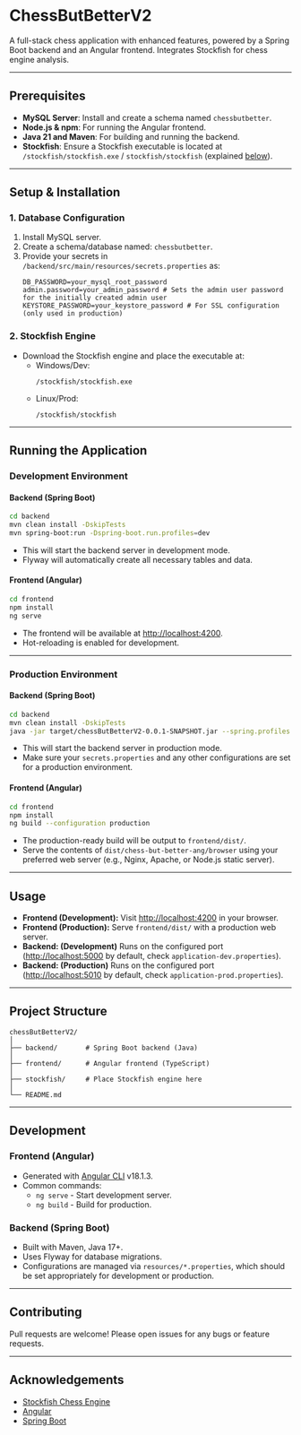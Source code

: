 # ChessButBetterV2

A full-stack chess application with enhanced features, powered by a Spring Boot backend and an Angular frontend. Integrates Stockfish for chess engine analysis.

---

## Prerequisites

- **MySQL Server**: Install and create a schema named `chessbutbetter`.
- **Node.js & npm**: For running the Angular frontend.
- **Java 21 and Maven**: For building and running the backend.
- **Stockfish**: Ensure a Stockfish executable is located at `/stockfish/stockfish.exe` / `stockfish/stockfish` (explained [below](#stockfish-engine)).

---

## Setup & Installation

### 1. Database Configuration

1. Install MySQL server.
2. Create a schema/database named: `chessbutbetter`.
3. Provide your secrets in `/backend/src/main/resources/secrets.properties` as:
   ```
   DB_PASSWORD=your_mysql_root_password
   admin.password=your_admin_password # Sets the admin user password for the initially created admin user
   KEYSTORE_PASSWORD=your_keystore_password # For SSL configuration (only used in production)
   ```

### 2. Stockfish Engine

- Download the Stockfish engine and place the executable at:  
    - Windows/Dev:
        ```
        /stockfish/stockfish.exe
        ```
    - Linux/Prod:
        ```
        /stockfish/stockfish
        ```

---

## Running the Application

### Development Environment

#### Backend (Spring Boot)
```bash
cd backend
mvn clean install -DskipTests
mvn spring-boot:run -Dspring-boot.run.profiles=dev
```
- This will start the backend server in development mode.
- Flyway will automatically create all necessary tables and data.

#### Frontend (Angular)
```bash
cd frontend
npm install
ng serve
```
- The frontend will be available at [http://localhost:4200](http://localhost:4200).
- Hot-reloading is enabled for development.

---

### Production Environment

#### Backend (Spring Boot)
```bash
cd backend
mvn clean install -DskipTests
java -jar target/chessButBetterV2-0.0.1-SNAPSHOT.jar --spring.profiles.active=prod
```
- This will start the backend server in production mode.
- Make sure your `secrets.properties` and any other configurations are set for a production environment.

#### Frontend (Angular)
```bash
cd frontend
npm install
ng build --configuration production
```
- The production-ready build will be output to `frontend/dist/`.
- Serve the contents of `dist/chess-but-better-ang/browser` using your preferred web server (e.g., Nginx, Apache, or Node.js static server).

---

## Usage

- **Frontend (Development):** Visit [http://localhost:4200](http://localhost:4200) in your browser.
- **Frontend (Production):** Serve `frontend/dist/` with a production web server.
- **Backend: (Development)** Runs on the configured port ([http://localhost:5000](http://localhost:5000) by default, check `application-dev.properties`).
- **Backend: (Production)** Runs on the configured port ([http://localhost:5010](http://localhost:5010) by default, check `application-prod.properties`).

---

## Project Structure

```
chessButBetterV2/
│
├── backend/       # Spring Boot backend (Java)
│
├── frontend/      # Angular frontend (TypeScript)
│
├── stockfish/     # Place Stockfish engine here
│
└── README.md
```

---

## Development

### Frontend (Angular)

- Generated with [Angular CLI](https://github.com/angular/angular-cli) v18.1.3.
- Common commands:
  - `ng serve` - Start development server.
  - `ng build` - Build for production.

### Backend (Spring Boot)

- Built with Maven, Java 17+.
- Uses Flyway for database migrations.
- Configurations are managed via `resources/*.properties`, which should be set appropriately for development or production.

---

## Contributing

Pull requests are welcome! Please open issues for any bugs or feature requests.

---

## Acknowledgements

- [Stockfish Chess Engine](https://stockfishchess.org/)
- [Angular](https://angular.io/)
- [Spring Boot](https://spring.io/projects/spring-boot)